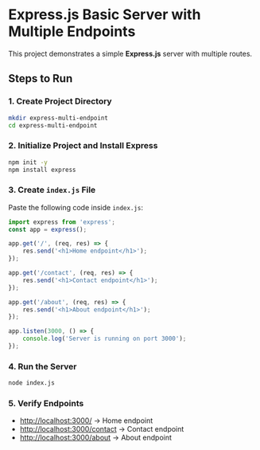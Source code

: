 # Express.js Basic Server with Multiple Endpoints

This project demonstrates a simple **Express.js** server with multiple routes.

## Steps to Run

### 1. Create Project Directory
```bash
mkdir express-multi-endpoint
cd express-multi-endpoint
```

### 2. Initialize Project and Install Express
```bash
npm init -y
npm install express
```

### 3. Create `index.js` File
Paste the following code inside `index.js`:

```javascript
import express from 'express';
const app = express();

app.get('/', (req, res) => {
    res.send('<h1>Home endpoint</h1>');
});

app.get('/contact', (req, res) => {
    res.send('<h1>Contact endpoint</h1>');
});

app.get('/about', (req, res) => {
    res.send('<h1>About endpoint</h1>');
});

app.listen(3000, () => {
    console.log('Server is running on port 3000');
});
```

### 4. Run the Server
```bash
node index.js
```

### 5. Verify Endpoints
- [http://localhost:3000/](http://localhost:3000/) → Home endpoint  
- [http://localhost:3000/contact](http://localhost:3000/contact) → Contact endpoint  
- [http://localhost:3000/about](http://localhost:3000/about) → About endpoint  

